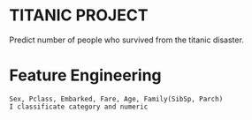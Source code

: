 # TITANIC PROJECT
Predict number of people who survived from the titanic disaster.

# Feature Engineering
    Sex, Pclass, Embarked, Fare, Age, Family(SibSp, Parch)
    I classificate category and numeric